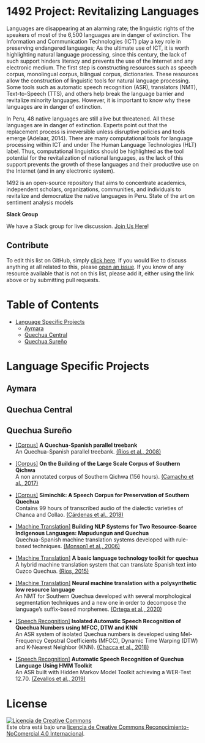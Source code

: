 # 1492 Project: Revitalizing Languages

Languages are disappearing at an alarming rate; the linguistic rights of the speakers of most of the 6,500 languages are in danger of extinction. The Information and Communication Technologies (ICT) play a key role in preserving endangered languages; As the ultimate use of  ICT, it is worth highlighting natural language processing, since this century, the lack of such support hinders literacy and prevents the use of the Internet and any electronic medium. The first step is constructing resources such as speech corpus, monolingual corpus, bilingual corpus, dictionaries. These resources allow the construction of linguistic tools for natural language processing. Some tools such as automatic speech recognition (ASR), translators (NMT), Text-to-Speech (TTS), and others help break the language barrier and revitalize minority languages. However, it is important to know why these languages are in danger of extinction.

In Peru, 48 native languages are still alive but threatened. All these languages are in danger of extinction. Experts point out that the replacement process is irreversible unless disruptive policies and tools emerge (Adelaar, 2014). There are many computational tools for language processing within ICT and under The Human Language Technologies (HLT) label. Thus, computational linguistics should be highlighted as the tool potential for the revitalization of national languages, as the lack of this support prevents the growth of these languages and their productive use on the Internet (and in any electronic system). 

1492 is an open-source repository that aims to concentrate academics, independent scholars, organizations, communities, and individuals to revitalize and democratize the native languages in Peru. State of the art on sentiment analysis models

**Slack Group**

We have a Slack group for live discussion. [Join Us Here](https://join.slack.com/t/siminchik/shared_invite/zt-nxju2mw6-y3oIzAXf9B1_nKzuJQYMGg)!

## Contribute

To edit this list on GitHub, simply [click here](https://github.com/rjzevallos/1492/edit/main/README.md). If you would like to discuss anything at all related to this, please [open an issue](https://github.com/rjzevallos/1492/issues). If you know of any resource available that is not on this list, please add it, either using the link above or by submitting pull requests.


# Table of Contents

- [Language Specific Projects](#language-specific-projects)
  - [Aymara](#aymara)
  - [Quechua Central](#quechua-central)
  - [Quechua Sureño](#quechua-sureño)


# Language Specific Projects

## Aymara

## Quechua Central

## Quechua Sureño

- [[Corpus]](https://www.siminchikkunarayku.pe) **A Quechua-Spanish parallel treebank**  <br>
An Quechua-Spanish parallel treebank.
[(Rios et al., 2008)](https://dspace.library.uu.nl/handle/1874/296798)

- [[Corpus]](https://www.siminchikkunarayku.pe) **On the Building of the Large Scale Corpus of Southern Qichwa**  <br>
A non annotated corpus of Southern Qichwa (156 hours).
[(Camacho et al., 2017)](https://www.researchgate.net/profile/Luis-Camacho-9/publication/329718267_On_the_Building_of_the_Large_Scale_Corpus_of_Southern_Qichwa/links/5c180bb8299bf139c7605dce/On-the-Building-of-the-Large-Scale-Corpus-of-Southern-Qichwa.pdf)

- [[Corpus]](https://www.siminchikkunarayku.pe) **Siminchik: A Speech Corpus for Preservation of Southern Quechua**  <br>
Contains 99 hours of transcribed audio of the dialectic varieties of Chanca and Collao.
[(Cárdenas et al., 2018)](http://lrec-conf.org/workshops/lrec2018/W14/pdf/4_W14.pdf)

- [[Machine Translation]](https://www.siminchikkunarayku.pe) **Building NLP Systems for Two Resource-Scarce Indigenous Languages: Mapudungun and Quechua**  <br>
Quechua-Spanish machine translation systems developed with rule-based techniques.
[(Monson1 et al., 2006)](http://www.cs.cmu.edu/afs/cs.cmu.edu/project/cmt-40/OldFiles/OldFiles/Nice/Papers/esslli-06/ResourceScarceLanguageEngineeringWorkshop9.pdf)

- [[Machine Translation]](https://www.siminchikkunarayku.pe) **A basic language technology toolkit for quechua**  <br>
A hybrid machine translation system that can translate Spanish text into Cuzco Quechua.
[(Rios, 2015)](https://www.zora.uzh.ch/id/eprint/119943/)

- [[Machine Translation]](https://www.siminchikkunarayku.pe) **Neural machine translation with a polysynthetic low resource language**  <br>
An NMT for Southern Quechua developed with several morphological segmentation techniques and a new one in order to decompose the language’s suffix-based morphemes.
[(Ortega et al., 2020)](https://link.springer.com/article/10.1007/s10590-020-09255-9)

- [[Speech Recognition]](https://www.siminchikkunarayku.pe) **Isolated Automatic Speech Recognition of Quechua Numbers using MFCC, DTW and KNN**  <br>
An ASR system of isolated Quechua numbers is developed using Mel-Frequency Cepstral Coefficients (MFCC), Dynamic Time Warping (DTW) and K-Nearest Neighbor (KNN).
[(Chacca et al., 2018)](https://pdfs.semanticscholar.org/7e40/f72a32259e35771b4125e4b5d560fb2973af.pdf)

- [[Speech Recognition]](https://www.siminchikkunarayku.pe) **Automatic Speech Recognition of Quechua Language Using HMM Toolkit**  <br>
An ASR built with Hidden Markov Model Toolkit achieving a WER-Test 12.70.
[(Zevallos et al., 2019)](https://link.springer.com/chapter/10.1007/978-3-030-46140-9_6)



# License

<a rel="license" href="http://creativecommons.org/licenses/by-nc/4.0/"><img alt="Licencia de Creative Commons" style="border-width:0" src="https://i.creativecommons.org/l/by-nc/4.0/88x31.png" /></a><br />Este obra está bajo una <a rel="license" href="http://creativecommons.org/licenses/by-nc/4.0/">licencia de Creative Commons Reconocimiento-NoComercial 4.0 Internacional</a>.
